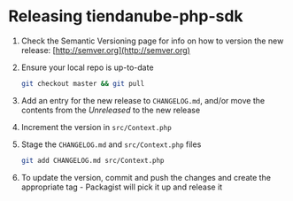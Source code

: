 # Releasing tiendanube-php-sdk

1. Check the Semantic Versioning page for info on how to version the new release: [http://semver.org](http://semver.org)

2. Ensure your local repo is up-to-date

   ```bash
   git checkout master && git pull
   ```

3. Add an entry for the new release to `CHANGELOG.md`, and/or move the contents from the _Unreleased_ to the new release

4. Increment the version in `src/Context.php`

5. Stage the `CHANGELOG.md` and `src/Context.php` files

   ```bash
   git add CHANGELOG.md src/Context.php
   ```

6. To update the version, commit and push the changes and create the appropriate tag - Packagist will pick it up and release it
